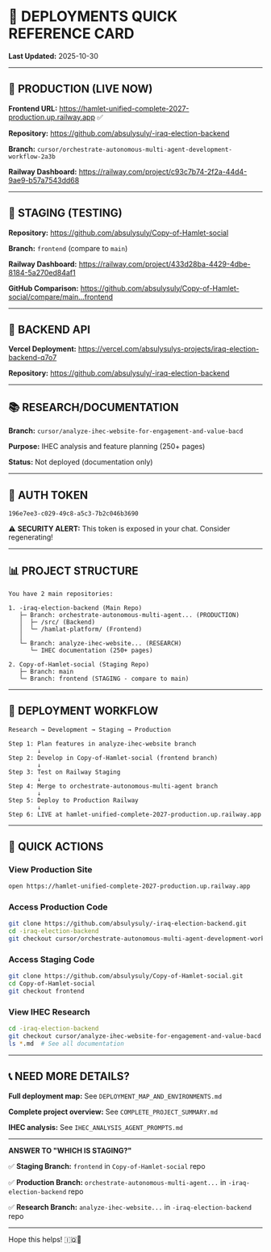 # 🚀 DEPLOYMENTS QUICK REFERENCE CARD

**Last Updated:** 2025-10-30

---

## 🎯 PRODUCTION (LIVE NOW)

**Frontend URL:** https://hamlet-unified-complete-2027-production.up.railway.app ✅

**Repository:** https://github.com/absulysuly/-iraq-election-backend

**Branch:** `cursor/orchestrate-autonomous-multi-agent-development-workflow-2a3b`

**Railway Dashboard:** https://railway.com/project/c93c7b74-2f2a-44d4-9ae9-b57a7543dd68

---

## 🧪 STAGING (TESTING)

**Repository:** https://github.com/absulysuly/Copy-of-Hamlet-social

**Branch:** `frontend` (compare to `main`)

**Railway Dashboard:** https://railway.com/project/433d28ba-4429-4dbe-8184-5a270ed84af1

**GitHub Comparison:** https://github.com/absulysuly/Copy-of-Hamlet-social/compare/main...frontend

---

## 🔧 BACKEND API

**Vercel Deployment:** https://vercel.com/absulysulys-projects/iraq-election-backend-q7o7

**Repository:** https://github.com/absulysuly/-iraq-election-backend

---

## 📚 RESEARCH/DOCUMENTATION

**Branch:** `cursor/analyze-ihec-website-for-engagement-and-value-bacd`

**Purpose:** IHEC analysis and feature planning (250+ pages)

**Status:** Not deployed (documentation only)

---

## 🔑 AUTH TOKEN

`196e7ee3-c029-49c8-a5c3-7b2c046b3690`

⚠️ **SECURITY ALERT:** This token is exposed in your chat. Consider regenerating!

---

## 📊 PROJECT STRUCTURE

```
You have 2 main repositories:

1. -iraq-election-backend (Main Repo)
   ├─ Branch: orchestrate-autonomous-multi-agent... (PRODUCTION)
   │  ├─ /src/ (Backend)
   │  └─ /hamlat-platform/ (Frontend)
   │
   └─ Branch: analyze-ihec-website... (RESEARCH)
      └─ IHEC documentation (250+ pages)

2. Copy-of-Hamlet-social (Staging Repo)
   ├─ Branch: main
   └─ Branch: frontend (STAGING - compare to main)
```

---

## 🎯 DEPLOYMENT WORKFLOW

```
Research → Development → Staging → Production

Step 1: Plan features in analyze-ihec-website branch
        ↓
Step 2: Develop in Copy-of-Hamlet-social (frontend branch)
        ↓
Step 3: Test on Railway Staging
        ↓
Step 4: Merge to orchestrate-autonomous-multi-agent branch
        ↓
Step 5: Deploy to Production Railway
        ↓
Step 6: LIVE at hamlet-unified-complete-2027-production.up.railway.app
```

---

## 🚀 QUICK ACTIONS

### View Production Site
```bash
open https://hamlet-unified-complete-2027-production.up.railway.app
```

### Access Production Code
```bash
git clone https://github.com/absulysuly/-iraq-election-backend.git
cd -iraq-election-backend
git checkout cursor/orchestrate-autonomous-multi-agent-development-workflow-2a3b
```

### Access Staging Code
```bash
git clone https://github.com/absulysuly/Copy-of-Hamlet-social.git
cd Copy-of-Hamlet-social
git checkout frontend
```

### View IHEC Research
```bash
cd -iraq-election-backend
git checkout cursor/analyze-ihec-website-for-engagement-and-value-bacd
ls *.md  # See all documentation
```

---

## 📞 NEED MORE DETAILS?

**Full deployment map:** See `DEPLOYMENT_MAP_AND_ENVIRONMENTS.md`

**Complete project overview:** See `COMPLETE_PROJECT_SUMMARY.md`

**IHEC analysis:** See `IHEC_ANALYSIS_AGENT_PROMPTS.md`

---

**ANSWER TO "WHICH IS STAGING?"**

✅ **Staging Branch:** `frontend` in `Copy-of-Hamlet-social` repo

✅ **Production Branch:** `orchestrate-autonomous-multi-agent...` in `-iraq-election-backend` repo

✅ **Research Branch:** `analyze-ihec-website...` in `-iraq-election-backend` repo

---

Hope this helps! 🇮🇶🚀
